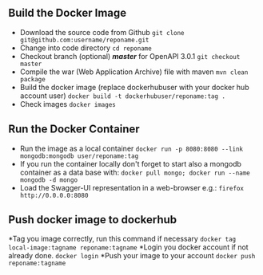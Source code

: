## Build the Docker Image

* Download the source code from Github
`git clone git@github.com:username/reponame.git`
* Change into code directory
`cd reponame`
* Checkout branch (optional)
  ***master*** for OpenAPI 3.0.1
  `git checkout master`
* Compile the war (Web Application Archive) file with maven
  `mvn clean package`
* Build the docker image (replace dockerhubuser with your docker hub account user)
  `docker build -t dockerhubuser/reponame:tag .`
* Check images
  `docker images`

## Run the Docker Container

* Run the image as a local container 
`docker run -p 8080:8080 --link mongodb:mongodb user/reponame:tag`
* If you run the container locally don't forget to start also a mongodb container as a data base with:
`docker pull mongo; docker run --name mongodb -d mongo`
* Load the Swagger-UI representation in a web-browser
e.g.: `firefox http://0.0.0.0:8080`

## Push docker image to dockerhub

*Tag you image correctly, run this command if necessary
`docker tag local-image:tagname reponame:tagname`
*Login you docker account if not already done.
`docker login`
*Push your image to your account
`docker push reponame:tagname`

